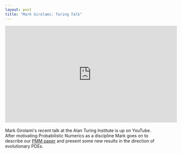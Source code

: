 ```yaml
---
layout: post
title: "Mark Girolami: Turing Talk"
---
```

<div class="videowrapper">
	<iframe width="560" height="315" src="https://www.youtube.com/embed/Z3PSSJM7J9U" frameborder="0" allowfullscreen>
	</iframe>
</div>	
<br/>
Mark Girolami's recent talk at the Alan Turing Institute is up on YouTube. After motivating Probabilistic Numerics as a discipline Mark goes on to describe our <a href="http://arxiv.org/abs/1605.07811">PMM paper</a> and present some new results in the direction of evolutionary PDEs.